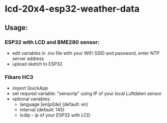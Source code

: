 # lcd-20x4-esp32-weather-data

## Usage:
### ESP32 with LCD and BME280 sensor:
- edit variables in .ino file with your WiFi SSID and password, enter NTP server address
- upload sketch to ESP32

### Fibaro HC3
- import QuickApp
- set requred variable: "sensorIp" using IP of your local Luftdaten sensor
- optional variables:
  - language [en|pl|de] (default: en)
  - interval (default: 145)
  - lcdIp - ip of your ESP32 with LCD
